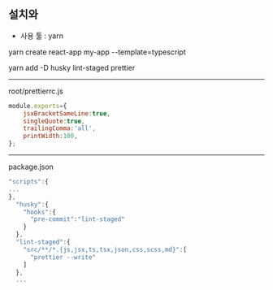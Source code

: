 ## 설치와 

- 사용 툴 : yarn

yarn create react-app my-app --template=typescript

yarn add -D husky lint-staged prettier

---
root/prettierrc.js

```js
module.exports={
	jsxBracketSameLine:true,
	singleQuote:true,
	trailingComma:'all',
	printWidth:100,
};
```

---

package.json
```js
"scripts":{
...
},
  "husky":{
    "hooks":{
      "pre-commit":"lint-staged"
    }
  },
  "lint-staged":{
    "src/**/*.{js,jsx,ts,tsx,json,css,scss,md}":[
      "prettier --write"
    ]
  },
  ...
  
  ```
